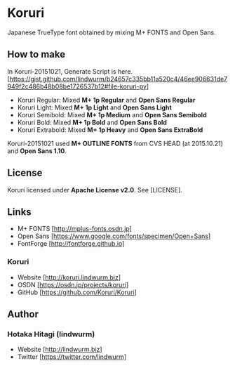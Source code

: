 Koruri
======

Japanese TrueType font obtained by mixing M+ FONTS and Open Sans.

## How to make

In Koruri-20151021, Generate Script is here.
[https://gist.github.com/lindwurm/b24657c335bb11a520c4/46ee906631de7949f2c486b48b08be1726537b12#file-koruri-py]

- Koruri Regular: Mixed **M+ 1p Regular** and **Open Sans Regular**
- Koruri Light: Mixed **M+ 1p Light** and **Open Sans Light**
- Koruri Semibold: Mixed **M+ 1p Medium** and **Open Sans Semibold**
- Koruri Bold: Mixed **M+ 1p Bold** and **Open Sans Bold**
- Koruri Extrabold: Mixed **M+ 1p Heavy** and **Open Sans ExtraBold**

Koruri-20151021 used **M+ OUTLINE FONTS** from CVS HEAD (at 2015.10.21) and **Open Sans 1.10**.

## License

Koruri licensed under **Apache License v2.0**. See [LICENSE].

## Links

- M+ FONTS [http://mplus-fonts.osdn.jp]
- Open Sans [https://www.google.com/fonts/specimen/Open+Sans]
- FontForge [http://fontforge.github.io]

### Koruri

- Website [http://koruri.lindwurm.biz]
- OSDN [https://osdn.jp/projects/koruri]
- GitHub [https://github.com/Koruri/Koruri]

## Author

### Hotaka Hitagi (lindwurm)

- Website [http://lindwurm.biz]
- Twitter [https://twitter.com/lindwurm]
